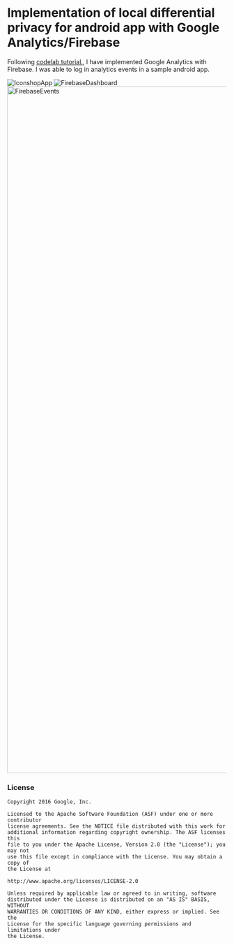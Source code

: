# Implementation of local differential privacy for android app with  Google Analytics/Firebase

Following [codelab tutorial.](https://codelabs.developers.google.com/codelabs/firebase-analytics/index.html?index=..%2F..index#0), I have implemented Google Analytics with Firebase. I was able to log in analytics events in a sample android app.

![IconshopApp](https://user-images.githubusercontent.com/29640816/63233808-796c5c80-c1ef-11e9-99cb-39d18c93f8a8.gif)
![FirebaseDashboard](https://user-images.githubusercontent.com/29640816/63233817-84bf8800-c1ef-11e9-87d9-99c5e375adee.gif)
<img width="1574" alt="FirebaseEvents" src="https://user-images.githubusercontent.com/29640816/63233821-8d17c300-c1ef-11e9-90ac-62fade665b80.png">



### License

```
Copyright 2016 Google, Inc.

Licensed to the Apache Software Foundation (ASF) under one or more contributor
license agreements. See the NOTICE file distributed with this work for
additional information regarding copyright ownership. The ASF licenses this
file to you under the Apache License, Version 2.0 (the "License"); you may not
use this file except in compliance with the License. You may obtain a copy of
the License at

http://www.apache.org/licenses/LICENSE-2.0

Unless required by applicable law or agreed to in writing, software
distributed under the License is distributed on an "AS IS" BASIS, WITHOUT
WARRANTIES OR CONDITIONS OF ANY KIND, either express or implied. See the
License for the specific language governing permissions and limitations under
the License.
```
